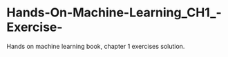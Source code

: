 # Hands-On-Machine-Learning_CH1_-Exercise-
Hands on machine learning book, chapter 1 exercises solution.
